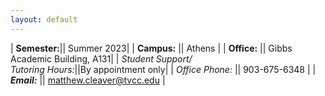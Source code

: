 ```yaml
---
layout: default
---
```


| **Semester:**|| Summer 2023|
| <strong>Campus:</strong>      || Athens                   |
| **Office:**       || Gibbs Academic Building, A131|
| *Student Support/<br />Tutoring Hours:*||By appointment only|
| *Office Phone:* || 903-675-6348                      |
| ***Email:***        || matthew.cleaver@tvcc.edu |

